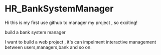 # HR_BankSystemManager
Hi
this is my first use github to manager my project , so exciting!

build a bank system manager 

I want to build a web project , it's can impelment interactive management between users,managers,bank and so on.


